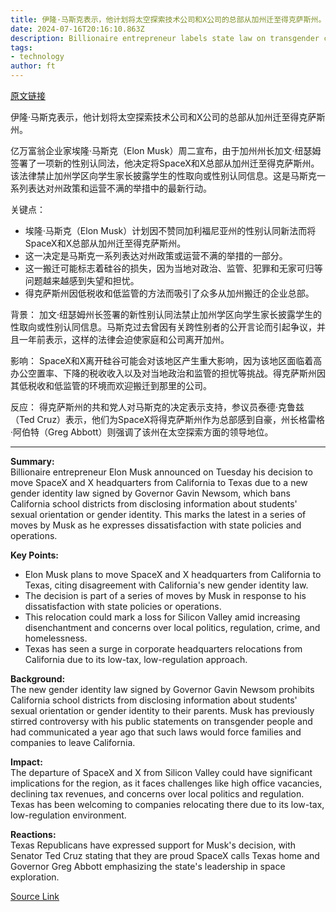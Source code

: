 ```yaml
---
title: 伊隆·马斯克表示，他计划将太空探索技术公司和X公司的总部从加州迁至得克萨斯州。
date: 2024-07-16T20:16:10.863Z
description: Billionaire entrepreneur labels state law on transgender children as ‘final straw’
tags: 
- technology
author: ft
---
```


[原文链接](https://ft.com/content/56a1a957-9082-4cba-9bfd-19ef5395d68f)

伊隆·马斯克表示，他计划将太空探索技术公司和X公司的总部从加州迁至得克萨斯州。

亿万富翁企业家埃隆·马斯克（Elon Musk）周二宣布，由于加州州长加文·纽瑟姆签署了一项新的性别认同法，他决定将SpaceX和X总部从加州迁至得克萨斯州。该法律禁止加州学区向学生家长披露学生的性取向或性别认同信息。这是马斯克一系列表达对州政策和运营不满的举措中的最新行动。

关键点：
- 埃隆·马斯克（Elon Musk）计划因不赞同加利福尼亚州的性别认同新法而将SpaceX和X总部从加州迁至得克萨斯州。
- 这一决定是马斯克一系列表达对州政策或运营不满的举措的一部分。
- 这一搬迁可能标志着硅谷的损失，因为当地对政治、监管、犯罪和无家可归等问题越来越感到失望和担忧。
- 得克萨斯州因低税收和低监管的方法而吸引了众多从加州搬迁的企业总部。

背景：
加文·纽瑟姆州长签署的新性别认同法禁止加州学区向学生家长披露学生的性取向或性别认同信息。马斯克过去曾因有关跨性别者的公开言论而引起争议，并且一年前表示，这样的法律会迫使家庭和公司离开加州。

影响：
SpaceX和X离开硅谷可能会对该地区产生重大影响，因为该地区面临着高办公空置率、下降的税收收入以及对当地政治和监管的担忧等挑战。得克萨斯州因其低税收和低监管的环境而欢迎搬迁到那里的公司。

反应：
得克萨斯州的共和党人对马斯克的决定表示支持，参议员泰德·克鲁兹（Ted Cruz）表示，他们为SpaceX将得克萨斯州作为总部感到自豪，州长格雷格·阿伯特（Greg Abbott）则强调了该州在太空探索方面的领导地位。

---

 **Summary:**  
Billionaire entrepreneur Elon Musk announced on Tuesday his decision to move SpaceX and X headquarters from California to Texas due to a new gender identity law signed by Governor Gavin Newsom, which bans California school districts from disclosing information about students' sexual orientation or gender identity. This marks the latest in a series of moves by Musk as he expresses dissatisfaction with state policies and operations.

**Key Points:**  
- Elon Musk plans to move SpaceX and X headquarters from California to Texas, citing disagreement with California's new gender identity law.
- The decision is part of a series of moves by Musk in response to his dissatisfaction with state policies or operations.
- This relocation could mark a loss for Silicon Valley amid increasing disenchantment and concerns over local politics, regulation, crime, and homelessness.
- Texas has seen a surge in corporate headquarters relocations from California due to its low-tax, low-regulation approach.

**Background:**  
The new gender identity law signed by Governor Gavin Newsom prohibits California school districts from disclosing information about students' sexual orientation or gender identity to their parents. Musk has previously stirred controversy with his public statements on transgender people and had communicated a year ago that such laws would force families and companies to leave California.

**Impact:**  
The departure of SpaceX and X from Silicon Valley could have significant implications for the region, as it faces challenges like high office vacancies, declining tax revenues, and concerns over local politics and regulation. Texas has been welcoming to companies relocating there due to its low-tax, low-regulation environment.

**Reactions:**  
Texas Republicans have expressed support for Musk's decision, with Senator Ted Cruz stating that they are proud SpaceX calls Texas home and Governor Greg Abbott emphasizing the state's leadership in space exploration.

[Source Link](https://ft.com/content/56a1a957-9082-4cba-9bfd-19ef5395d68f)

